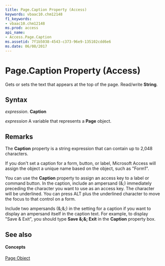 ```yaml
---
title: Page.Caption Property (Access)
keywords: vbaac10.chm12148
f1_keywords:
- vbaac10.chm12148
ms.prod: access
api_name:
- Access.Page.Caption
ms.assetid: 7f1b5038-4543-c373-96e9-135102cdd6e6
ms.date: 06/08/2017
---
```



# Page.Caption Property (Access)

Gets or sets the text that appears at the top of the page. Read/write  **String**.


## Syntax

 _expression_. **Caption**

 _expression_ A variable that represents a **Page** object.


## Remarks

The  **Caption** property is a string expression that can contain up to 2,048 characters.

 If you don't set a caption for a form, button, or label, Microsoft Access will assign the object a unique name based on the object, such as "Form1".

You can use the  **Caption** property to assign an access key to a label or command button. In the caption, include an ampersand (&;) immediately preceding the character you want to use as an access key. The character will be underlined. You can press ALT plus the underlined character to move the focus to that control on a form.

Include two ampersands (&;&;) in the setting for a caption if you want to display an ampersand itself in the caption text. For example, to display "Save & Exit", you should type  **Save &;&; Exit** in the **Caption** property box.


## See also


#### Concepts


[Page Object](page-object-access.md)

